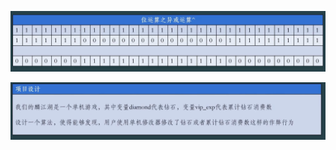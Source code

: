 ![image load fail](./picture/Snipaste_2025-10-29_23-57-42.png)



![image load fail](./picture/Snipaste_2025-10-30_00-00-41.png)
